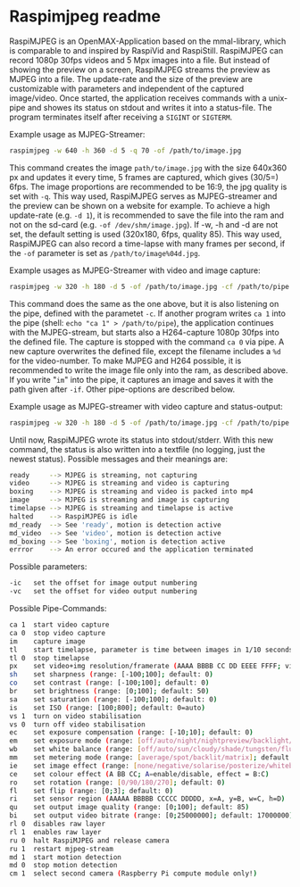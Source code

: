 # Raspimjpeg readme

RaspiMJPEG is an OpenMAX-Application based on the mmal-library, which is comparable to and inspired by RaspiVid and RaspiStill. RaspiMJPEG can record 1080p 30fps videos and 5 Mpx images into a file.
But instead of showing the preview on a screen, RaspiMJPEG streams the preview as MJPEG into a file. The update-rate and the size of the preview are customizable with parameters and independent of the captured image/video.
Once started, the application receives commands with a unix-pipe and showes its status on stdout and writes it into a status-file. The program terminates itself after receiving a `SIGINT` or `SIGTERM`.

Example usage as MJPEG-Streamer:

```bash
raspimjpeg -w 640 -h 360 -d 5 -q 70 -of /path/to/image.jpg
```

This command creates the image `path/to/image.jpg` with the size 640x360 px and updates it every time, 5 frames are captured, which gives (30/5=) 6fps. The image proportions are recommended to be 16:9, the jpg quality is set with `-q`.
This way used, RaspiMJPEG serves as MJPEG-streamer and the preview can be shown on a website for example.
To achieve a high update-rate (e.g. `-d 1`), it is recommended to save the file into the ram and not on the sd-card (e.g. `-of /dev/shm/image.jpg`).
If -w, -h and -d are not set, the default setting is used (320x180, 6fps, quality 85).
This way used, RaspiMJPEG can also record a time-lapse with many frames per second, if the `-of` parameter is set as `/path/to/image%04d.jpg`.

Example usages as MJPEG-Streamer with video and image capture:

```bash
raspimjpeg -w 320 -h 180 -d 5 -of /path/to/image.jpg -cf /path/to/pipe -vf /path/to/video.h264 -if /path/to/image_%04d.jpg
```

This command does the same as the one above, but it is also listening on the pipe, defined with the parametet `-c`. If another program writes `ca 1` into the pipe (shell: `echo "ca 1" > /path/to/pipe`), the application continues with the MJPEG-stream, but starts also a H264-capture 1080p 30fps into the defined file.
The capture is stopped with the command `ca 0` via pipe. A new capture overwrites the defined file, except the filename includes a `%d` for the video-number.
To make MJPEG and H264 possible, it is recommended to write the image file only into the ram, as described above.
If you write "`im`" into the pipe, it captures an image and saves it with the path given after `-if`. Other pipe-options are described below.

Example usage as MJPEG-streamer with video capture and status-output:

```bash
raspimjpeg -w 320 -h 180 -d 5 -of /path/to/image.jpg -cf /path/to/pipe -vf /path/to/video.h264 -sf /path/to/textfile.txt
```

Until now, RaspiMJPEG wrote its status into stdout/stderr. With this new command, the status is also written into a textfile (no logging, just the newest status). Possible messages and their meanings are:

```bash
ready     --> MJPEG is streaming, not capturing
video     --> MJPEG is streaming and video is capturing
boxing    --> MJPEG is streaming and video is packed into mp4
image     --> MJPEG is streaming and image is capturing
timelapse --> MJPEG is streaming and timelapse is active
halted    --> RaspiMJPEG is idle
md_ready  --> See 'ready', motion is detection active
md_video  --> See 'video', motion is detection active
md_boxing --> See 'boxing', motion is detection active
errror    --> An error occured and the application terminated
```

Possible parameters:

```bash
-ic   set the offset for image output numbering
-vc   set the offset for video output numbering
```

Possible Pipe-Commands:

```bash
ca 1  start video capture
ca 0  stop video capture
im    capture image
tl    start timelapse, parameter is time between images in 1/10 seconds.
tl 0  stop timelapse
px    set video+img resolution/framerate (AAAA BBBB CC DD EEEE FFFF; video = AxB px, C fps, boxed with D fps, image = ExF px)
sh    set sharpness (range: [-100;100]; default: 0)
co    set contrast (range: [-100;100]; default: 0)
br    set brightness (range: [0;100]; default: 50)
sa    set saturation (range: [-100;100]; default: 0)
is    set ISO (range: [100;800]; default: 0=auto)
vs 1  turn on video stabilisation
vs 0  turn off video stabilisation
ec    set exposure compensation (range: [-10;10]; default: 0)
em    set exposure mode (range: [off/auto/night/nightpreview/backlight/spotlight/sports/snow/beach/verylong/fixedfps/antishake/fireworks]; default: auto)
wb    set white balance (range: [off/auto/sun/cloudy/shade/tungsten/fluorescent/incandescent/flash/horizon]; default: auto)
mm    set metering mode (range: [average/spot/backlit/matrix]; default: average)
ie    set image effect (range: [none/negative/solarise/posterize/whiteboard/blackboard/sketch/denoise/emboss/oilpaint/hatch/gpen/pastel/watercolour/film/blur/saturation/colourswap/washedout/posterise/colourpoint/colourbalance/cartoon]; default: none)
ce    set colour effect (A BB CC; A=enable/disable, effect = B:C)
ro    set rotation (range: [0/90/180/270]; default: 0)
fl    set flip (range: [0;3]; default: 0)
ri    set sensor region (AAAAA BBBBB CCCCC DDDDD, x=A, y=B, w=C, h=D)
qu    set output image quality (range: [0;100]; default: 85)
bi    set output video bitrate (range: [0;25000000]; default: 17000000)
rl 0  disables raw layer
rl 1  enables raw layer
ru 0  halt RaspiMJPEG and release camera
ru 1  restart mjpeg-stream
md 1  start motion detection
md 0  stop motion detection
cm 1  select second camera (Raspberry Pi compute module only!)
```
